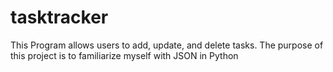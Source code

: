 # tasktracker
This Program allows users to add, update, and delete tasks. The purpose of this project is to familiarize myself with JSON in Python
